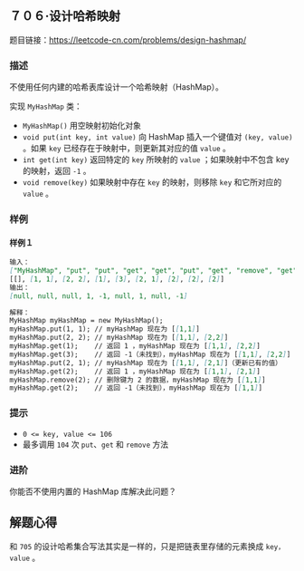 ## ７０６·设计哈希映射

题目链接：https://leetcode-cn.com/problems/design-hashmap/

### 描述

不使用任何内建的哈希表库设计一个哈希映射（HashMap）。

实现 `MyHashMap` 类：

- `MyHashMap()` 用空映射初始化对象
- `void put(int key, int value)` 向 HashMap 插入一个键值对 `(key, value)` 。如果 `key` 已经存在于映射中，则更新其对应的值 `value` 。
- `int get(int key)` 返回特定的 `key` 所映射的 `value` ；如果映射中不包含 key 的映射，返回 `-1` 。
- `void remove(key)` 如果映射中存在 `key` 的映射，则移除 `key` 和它所对应的 `value` 。

### 样例

#### 样例１

```markdown
输入：
["MyHashMap", "put", "put", "get", "get", "put", "get", "remove", "get"]
[[], [1, 1], [2, 2], [1], [3], [2, 1], [2], [2], [2]]
输出：
[null, null, null, 1, -1, null, 1, null, -1]

解释：
MyHashMap myHashMap = new MyHashMap();
myHashMap.put(1, 1); // myHashMap 现在为 [[1,1]]
myHashMap.put(2, 2); // myHashMap 现在为 [[1,1], [2,2]]
myHashMap.get(1);    // 返回 1 ，myHashMap 现在为 [[1,1], [2,2]]
myHashMap.get(3);    // 返回 -1（未找到），myHashMap 现在为 [[1,1], [2,2]]
myHashMap.put(2, 1); // myHashMap 现在为 [[1,1], [2,1]]（更新已有的值）
myHashMap.get(2);    // 返回 1 ，myHashMap 现在为 [[1,1], [2,1]]
myHashMap.remove(2); // 删除键为 2 的数据，myHashMap 现在为 [[1,1]]
myHashMap.get(2);    // 返回 -1（未找到），myHashMap 现在为 [[1,1]]
```

### 提示

- `0 <= key, value <= 106`
- 最多调用 `104` 次 `put`、`get` 和 `remove` 方法

### 进阶

你能否不使用内置的 HashMap 库解决此问题？

## 解题心得

和 `705` 的设计哈希集合写法其实是一样的，只是把链表里存储的元素换成 `key，value` 。